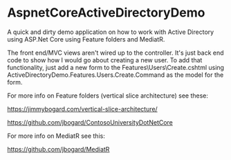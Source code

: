 # AspnetCoreActiveDirectoryDemo

A quick and dirty demo application on how to work with Active Directory using ASP.Net Core using Feature folders and MediatR.

The front end/MVC views aren't wired up to the controller. It's just back end code to show how I would go about creating a new user. To add that functionality, just add a new form to the Features\Users\Create.cshtml using ActiveDirectoryDemo.Features.Users.Create.Command as the model for the form. 

For more info on Feature folders (vertical slice architecture) see these:

https://jimmybogard.com/vertical-slice-architecture/

https://github.com/jbogard/ContosoUniversityDotNetCore

For more info on MediatR see this:

https://github.com/jbogard/MediatR
